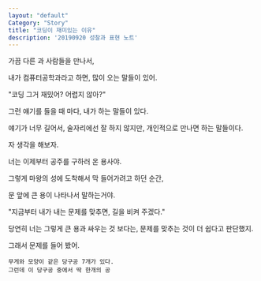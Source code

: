 ```yaml
---
layout: "default"
Category: "Story"
title: "코딩이 재미있는 이유"
description: '20190920 성찰과 표현 노트'
---
```


가끔 다른 과 사람들을 만나서,

내가 컴퓨터공학과라고 하면, 많이 오는 말들이 있어.

"코딩 그거 재밌어? 어렵지 않아?"

그런 얘기를 들을 때 마다, 내가 하는 말들이 있다.

얘기가 너무 길어서, 술자리에선 잘 하지 않지만, 개인적으로 만나면 하는 말들이다.

자 생각을 해보자.

너는 이제부터 공주를 구하러 온 용사야.

그렇게 마왕의 성에 도착해서 막 들어가려고 하던 순간,

문 앞에 큰 용이 나타나서 말하는거야.

"지금부터 내가 내는 문제를 맞추면, 길을 비켜 주겠다."

당연히 너는 그렇게 큰 용과 싸우는 것 보다는, 문제를 맞추는 것이 더 쉽다고 판단했지.

그래서 문제를 들어 봤어.


~~~
무게와 모양이 같은 당구공 7개가 있다.
그런데 이 당구공 중에서 딱 한개의 공
~~~
